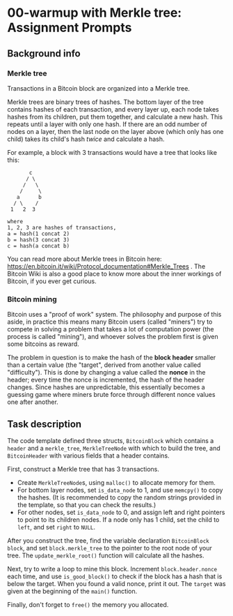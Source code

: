 # 00-warmup with Merkle tree: Assignment Prompts

## Background info

### Merkle tree
Transactions in a Bitcoin block are organized into a Merkle tree.

Merkle trees are binary trees of hashes. The bottom layer of the tree contains hashes of each transaction, and every layer up, each node takes hashes from its children, put them together, and calculate a new hash. This repeats until a layer with only one hash. If there are an odd number of nodes on a layer, then the last node on the layer above (which only has one child) takes its child's hash *twice* and calculate a hash.

For example, a block with 3 transactions would have a tree that looks like this:

```
       c
      / \
     /   \
    /     \
   a      b
  / \    /
 1   2  3

where
1, 2, 3 are hashes of transactions,
a = hash(1 concat 2)
b = hash(3 concat 3)
c = hash(a concat b)
```

You can read more about Merkle trees in Bitcoin here: https://en.bitcoin.it/wiki/Protocol_documentation#Merkle_Trees . The Bitcoin Wiki is also a good place to know more about the inner workings of Bitcoin, if you ever get curious.

### Bitcoin mining

Bitcoin uses a "proof of work" system. The philosophy and purpose of this aside, in practice this means many Bitcoin users (called "miners") try to compete in solving a problem that takes a lot of computation power (the process is called "mining"), and whoever solves the problem first is given some bitcoins as reward.

The problem in question is to make the hash of the **block header** smaller than a certain value (the "target", derived from another value called "difficulty"). This is done by changing a value called the **nonce** in the header; every time the nonce is incremented, the hash of the header changes. Since hashes are unpredictable, this essentially becomes a guessing game where miners brute force through different nonce values one after another.

## Task description

The code template defined three structs, `BitcoinBlock` which contains a `header` and a `merkle_tree`, `MerkleTreeNode` with which to build the tree, and `BitcoinHeader` with various fields that a header contains.

First, construct a Merkle tree that has 3 transactions.

- Create `MerkleTreeNode`s, using `malloc()` to allocate memory for them.
- For bottom layer nodes, set `is_data_node` to 1, and use `memcpy()` to copy the hashes. (It is recommended to copy the random strings provided in the template, so that you can check the results.)
- For other nodes, set `is_data_node` to 0, and assign left and right pointers to point to its children nodes. If a node only has 1 child, set the child to `left`, and set `right` to `NULL`.

After you construct the tree, find the variable declaration `BitcoinBlock block`, and set `block.merkle_tree` to the pointer to the root node of your tree. The `update_merkle_root()` function will calculate all the hashes.

Next, try to write a loop to mine this block. Increment `block.header.nonce` each time, and use `is_good_block()` to check if the block has a hash that is below the target. When you found a valid nonce, print it out. The `target` was given at the beginning of the `main()` function.

Finally, don't forget to `free()` the memory you allocated.